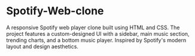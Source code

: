 # Spotify-Web-clone
A responsive Spotify web player clone built using HTML and CSS. The project features a custom-designed UI with a sidebar, main music section, trending charts, and a bottom music player. Inspired by Spotify's modern layout and design aesthetics.
